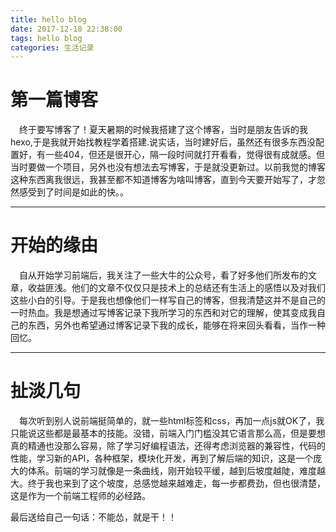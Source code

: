 ```yaml
---
title: hello blog
date: 2017-12-18 22:38:00
tags: hello blog
categories: 生活记录
---
```


# 第一篇博客
&emsp;终于要写博客了！夏天暑期的时候我搭建了这个博客，当时是朋友告诉的我hexo,于是我就开始找教程学着搭建.说实话，当时建好后，虽然还有很多东西没配置好，有一些404，但还是很开心，隔一段时间就打开看看，觉得很有成就感。但当时要做一个项目，另外也没有想法去写博客，于是就没更新过。以前我觉的博客这种东西离我很远，我甚至都不知道博客为啥叫博客，直到今天要开始写了，才忽然感受到了时间是如此的快。。
- - -
# 开始的缘由
&emsp;自从开始学习前端后，我关注了一些大牛的公众号，看了好多他们所发布的文章，收益匪浅。他们的文章不仅仅只是技术上的总结还有生活上的感悟以及对我们这些小白的引导。于是我也想像他们一样写自己的博客，但我清楚这并不是自己的一时热血。我是想通过写博客记录下我所学习的东西和对它的理解，使其变成我自己的东西，另外也希望通过博客记录下我的成长，能够在将来回头看看，当作一种回忆。
- - -
# 扯淡几句
&emsp;每次听到别人说前端挺简单的，就一些html标签和css，再加一点js就OK了，我只能说这些都是最基本的技能。没错，前端入门门槛没其它语言那么高，但是要想真的精通也没那么容易，除了学习好编程语法，还得考虑浏览器的兼容性，代码的性能，学习新的API，各种框架，模块化开发，再到了解后端的知识，这是一个庞大的体系。前端的学习就像是一条曲线，刚开始较平缓，越到后坡度越陡，难度越大。终于我也来到了这个坡度，总感觉越来越难走，每一步都费劲，但也很清楚，这是作为一个前端工程师的必经路。

最后送给自己一句话：不能怂，就是干！！


